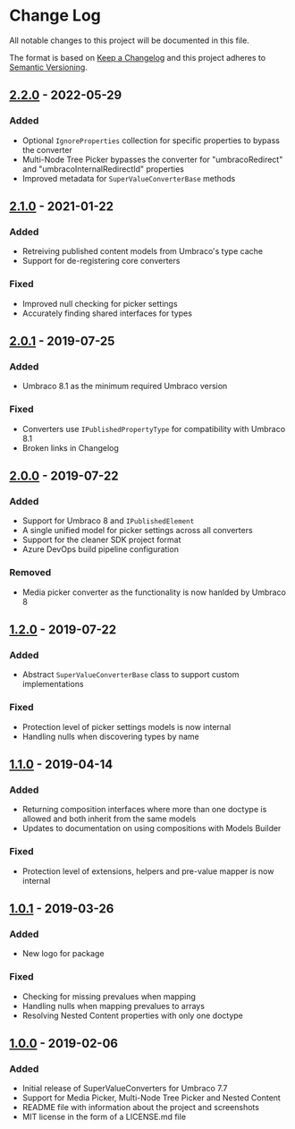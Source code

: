 # Change Log

All notable changes to this project will be documented in this file.

The format is based on [Keep a Changelog](https://keepachangelog.com/) and this project adheres to [Semantic Versioning](https://semver.org/).

## [2.2.0] - 2022-05-29
### Added
* Optional `IgnoreProperties` collection for specific properties to bypass the converter
* Multi-Node Tree Picker bypasses the converter for "umbracoRedirect" and "umbracoInternalRedirectId" properties
* Improved metadata for `SuperValueConverterBase` methods

## [2.1.0] - 2021-01-22
### Added
* Retreiving published content models from Umbraco's type cache
* Support for de-registering core converters

### Fixed
* Improved null checking for picker settings
* Accurately finding shared interfaces for types

## [2.0.1] - 2019-07-25
### Added
* Umbraco 8.1 as the minimum required Umbraco version

### Fixed
* Converters use `IPublishedPropertyType` for compatibility with Umbraco 8.1
* Broken links in Changelog

## [2.0.0] - 2019-07-22
### Added
* Support for Umbraco 8 and `IPublishedElement`
* A single unified model for picker settings across all converters
* Support for the cleaner SDK project format
* Azure DevOps build pipeline configuration

### Removed
* Media picker converter as the functionality is now hanlded by Umbraco 8

## [1.2.0] - 2019-07-22
### Added
* Abstract `SuperValueConverterBase` class to support custom implementations

### Fixed
* Protection level of picker settings models is now internal
* Handling nulls when discovering types by name

## [1.1.0] - 2019-04-14
### Added
* Returning composition interfaces where more than one doctype is allowed and both inherit from the same models
* Updates to documentation on using compositions with Models Builder

### Fixed
* Protection level of extensions, helpers and pre-value mapper is now internal

## [1.0.1] - 2019-03-26
### Added
* New logo for package

### Fixed
* Checking for missing prevalues when mapping
* Handling nulls when mapping prevalues to arrays
* Resolving Nested Content properties with only one doctype

## [1.0.0] - 2019-02-06
### Added
* Initial release of SuperValueConverters for Umbraco 7.7
* Support for Media Picker, Multi-Node Tree Picker and Nested Content
* README file with information about the project and screenshots
* MIT license in the form of a LICENSE.md file

[Unreleased]: https://github.com/callumbwhyte/super-value-converters/compare/release-2.2.0...HEAD
[2.2.0]: https://github.com/callumbwhyte/super-value-converters/compare/release-2.1.0...release-2.2.0
[2.1.0]: https://github.com/callumbwhyte/super-value-converters/compare/release-2.0.1...release-2.1.0
[2.0.1]: https://github.com/callumbwhyte/super-value-converters/compare/release-2.0.0...release-2.0.1
[2.0.0]: https://github.com/callumbwhyte/super-value-converters/compare/release-1.2.0...release-2.0.0
[1.2.0]: https://github.com/callumbwhyte/super-value-converters/compare/release-1.1.0...release-1.2.0
[1.1.0]: https://github.com/callumbwhyte/super-value-converters/compare/release-1.0.1...release-1.1.0
[1.0.1]: https://github.com/callumbwhyte/super-value-converters/compare/release-1.0.0...release-1.0.1
[1.0.0]: https://github.com/callumbwhyte/super-value-converters/tree/release-1.0.0